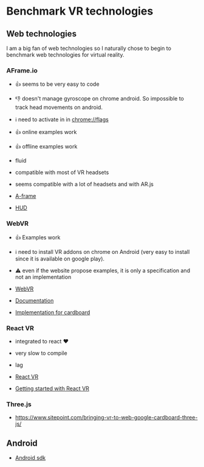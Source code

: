 # Benchmark VR technologies

## Web technologies

I am a big fan of web technologies so I naturally chose to begin to benchmark web technologies for
virtual reality.


### AFrame.io

* :+1: seems to be very easy to code
* :-1: doesn't manage gyroscope on chrome android. So impossible to track head movements on android.
* :information_source: need to activate in in [chrome://flags](chrome://flags)
* :+1: online examples work
* :+1: offline examples work
* fluid
* compatible with most of VR headsets
* seems compatible with a lot of headsets and with AR.js

* [A-frame](https://aframe.io/)
* [HUD](https://github.com/pookage/aframe-hud)

### WebVR

* :+1: Examples work
* :information_source: need to install VR addons on chrome on Android (very easy to install since it is available on
  google play).
* :warning: even if the website propose examples, it is only a specification and not an implementation

* [WebVR](https://webvr.info)
* [Documentation](https://immersive-web.github.io/webvr/)
* [Implementation for cardboard](https://github.com/immersive-web/cardboard-vr-display)

### React VR

* integrated to react :heart:
* very slow to compile
* lag

* [React VR](https://facebook.github.io/react-vr/)
* [Getting started with React VR](https://www.pluralsight.com/guides/front-end-javascript/getting-started-with-react-vr)

### Three.js

* https://www.sitepoint.com/bringing-vr-to-web-google-cardboard-three-js/

## Android


* [Android sdk](https://developers.google.com/vr/develop/android/get-started)
